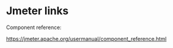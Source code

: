 # Jmeter links

Component reference:

https://jmeter.apache.org/usermanual/component_reference.html
